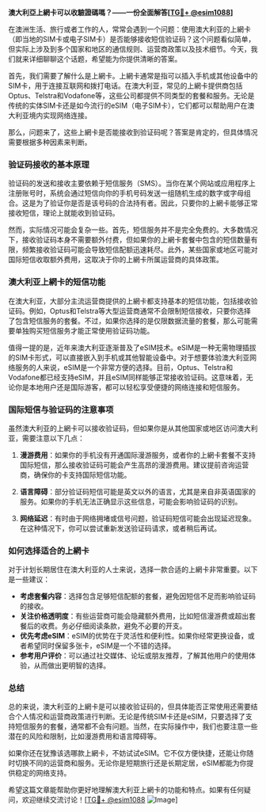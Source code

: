 **澳大利亞上網卡可以收驗證碼嗎？——一份全面解答[[TG💪+ @esim1088](https://t.me/s/esim1088)]**

在澳洲生活、旅行或者工作的人，常常会遇到一个问题：使用澳大利亚的上網卡（即当地的SIM卡或电子SIM卡）是否能够接收短信验证码？这个问题看似简单，但实际上涉及到多个国家和地区的通信规则、运营商政策以及技术细节。今天，我们就来详细聊聊这个话题，希望能为你提供清晰的答案。

首先，我们需要了解什么是上網卡。上網卡通常是指可以插入手机或其他设备中的SIM卡，用于连接互联网和拨打电话。在澳大利亚，常见的上網卡提供商包括Optus、Telstra和Vodafone等，这些公司都提供不同类型的套餐和服务。无论是传统的实体SIM卡还是如今流行的eSIM（电子SIM卡），它们都可以帮助用户在澳大利亚境内实现网络连接。

那么，问题来了，这些上網卡是否能接收到验证码呢？答案是肯定的，但具体情况需要根据多种因素来判断。

### **验证码接收的基本原理**

验证码的发送和接收主要依赖于短信服务（SMS）。当你在某个网站或应用程序上注册账号时，系统会通过短信向你的手机号码发送一组随机生成的数字或字母组合。这是为了验证你是否是该号码的合法持有者。因此，只要你的上網卡能够正常接收短信，理论上就能收到验证码。

然而，实际情况可能会复杂一些。首先，短信服务并不是完全免费的。大多数情况下，接收验证码本身不需要额外付费，但如果你的上網卡套餐中包含的短信数量有限，频繁接收验证码可能会导致短信配额迅速耗尽。此外，某些国家或地区可能对国际短信收取额外费用，这取决于你的上網卡所属运营商的具体政策。

### **澳大利亚上網卡的短信功能**

在澳大利亚，大部分主流运营商提供的上網卡都支持基本的短信功能，包括接收验证码。例如，Optus和Telstra等大型运营商通常不会限制短信接收，只要你选择了包含短信服务的套餐。不过，如果你选择的是仅限数据流量的套餐，那么可能需要单独购买短信服务才能正常使用验证码功能。

值得一提的是，近年来澳大利亚逐渐普及了eSIM技术。eSIM是一种无需物理插拔的SIM卡形式，可以直接嵌入到手机或其他智能设备中。对于想要体验澳大利亚网络服务的人来说，eSIM是一个非常方便的选择。目前，Optus、Telstra和Vodafone都已经支持eSIM，并且eSIM同样能够正常接收验证码。这意味着，无论你是本地用户还是国际游客，都可以轻松享受便捷的网络连接和短信服务。

### **国际短信与验证码的注意事项**

虽然澳大利亚的上網卡可以接收验证码，但如果你是从其他国家或地区访问澳大利亚，需要注意以下几点：

1. **漫游费用**：如果你的手机没有开通国际漫游服务，或者你的上網卡套餐不支持国际短信，那么接收验证码可能会产生高昂的漫游费用。建议提前咨询运营商，确保你的卡支持国际短信功能。
   
2. **语言障碍**：部分验证码短信可能是英文以外的语言，尤其是来自非英语国家的服务。如果你的手机无法正确显示这些信息，可能会影响验证码的识别。

3. **网络延迟**：有时由于网络拥堵或信号问题，验证码短信可能会出现延迟现象。在这种情况下，你可以尝试重新发送验证码请求，或者稍后再试。

### **如何选择适合的上網卡**

对于计划长期居住在澳大利亚的人士来说，选择一款合适的上網卡非常重要。以下是一些建议：

- **考虑套餐内容**：选择包含足够短信配额的套餐，避免因短信不足而影响验证码的接收。
- **关注价格透明度**：有些运营商可能会隐藏额外费用，比如短信漫游费或超出套餐后的收费。务必仔细阅读条款，避免不必要的开支。
- **优先考虑eSIM**：eSIM的优势在于灵活性和便利性。如果你经常更换设备，或者希望同时保留多张卡，eSIM是一个不错的选择。
- **参考用户评价**：可以通过社交媒体、论坛或朋友推荐，了解其他用户的使用体验，从而做出更明智的选择。

### **总结**

总的来说，澳大利亚的上網卡是可以接收验证码的，但具体能否正常使用还需要结合个人情况和运营商政策进行判断。无论是传统SIM卡还是eSIM，只要选择了支持短信服务的套餐，通常都不会有问题。当然，在实际操作中，我们也要注意一些潜在的风险和限制，比如漫游费用和语言障碍等。

如果你还在犹豫该选哪款上網卡，不妨试试eSIM。它不仅方便快捷，还能让你随时切换不同的运营商和服务。无论你是短期旅行还是长期定居，eSIM都能为你提供稳定的网络支持。

希望这篇文章能帮助你更好地理解澳大利亚上網卡的功能和特点。如果有任何疑问，欢迎继续交流讨论！[[TG💪+ @esim1088](https://t.me/s/esim1088) ![Image](https://i.postimg.cc/4NQfJmqS/Snipaste-2025-05-13-00-14-12.png)]